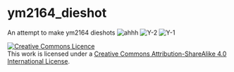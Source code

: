 # ym2164_dieshot
An attempt to make ym2164 dieshots 
![ahhh](https://github.com/gtr3qq/ym2164_dieshot/assets/76813695/e7ec35de-c3fd-4cd7-a4a7-cc29691b4d54)
![Y-2](https://github.com/gtr3qq/ym2164_dieshot/assets/76813695/f7a76186-3264-47e0-a232-d112480ebc85)
![Y-1](https://github.com/gtr3qq/ym2164_dieshot/assets/76813695/8acc37af-5891-4cc5-8d45-df403de2d2fe)

<a rel="license" href="http://creativecommons.org/licenses/by-sa/4.0/"><img alt="Creative Commons Licence" style="border-width:0" src="https://i.creativecommons.org/l/by-sa/4.0/88x31.png" /></a><br />This work is licensed under a <a rel="license" href="http://creativecommons.org/licenses/by-sa/4.0/">Creative Commons Attribution-ShareAlike 4.0 International License</a>.
